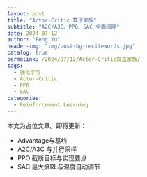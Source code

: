```yaml
---
layout: post
title: "Actor-Critic 算法家族"
subtitle: "A2C/A3C、PPO、SAC 全面梳理"
date: 2024-07-12
author: "Feng Yu"
header-img: "img/post-bg-recitewords.jpg"
catalog: true
permalink: /2024/07/12/Actor-Critic算法家族/
tags:
  - 强化学习
  - Actor-Critic
  - PPO
  - SAC
categories:
  - Reinforcement Learning
---
```


本文为占位文章。即将更新：
- Advantage与基线
- A2C/A3C 与并行采样
- PPO 截断目标与实现要点
- SAC 最大熵RL与温度自动调节

